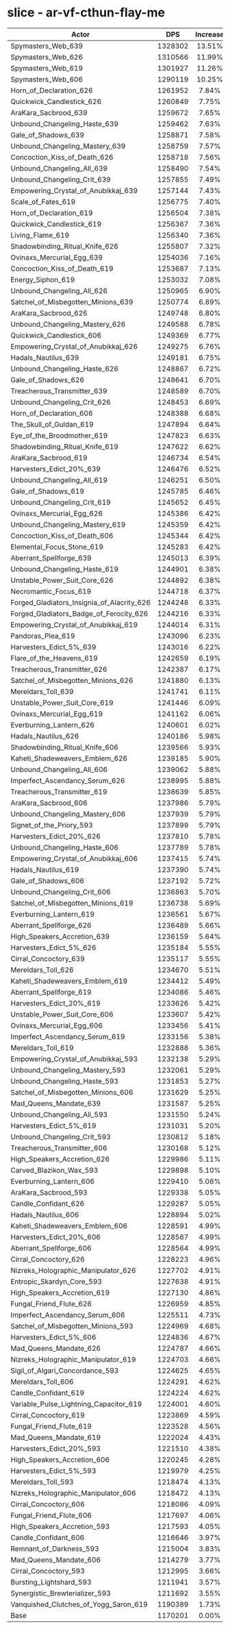 # slice - ar-vf-cthun-flay-me
| Actor | DPS | Increase |
|---|:---:|:---:|
|Spymasters_Web_639|1328302|13.51%|
|Spymasters_Web_626|1310566|11.99%|
|Spymasters_Web_619|1301927|11.26%|
|Spymasters_Web_606|1290119|10.25%|
|Horn_of_Declaration_626|1261952|7.84%|
|Quickwick_Candlestick_626|1260849|7.75%|
|AraKara_Sacbrood_639|1259672|7.65%|
|Unbound_Changeling_Haste_639|1259462|7.63%|
|Gale_of_Shadows_639|1258871|7.58%|
|Unbound_Changeling_Mastery_639|1258759|7.57%|
|Concoction_Kiss_of_Death_626|1258718|7.56%|
|Unbound_Changeling_All_639|1258490|7.54%|
|Unbound_Changeling_Crit_639|1257855|7.49%|
|Empowering_Crystal_of_Anubikkaj_639|1257144|7.43%|
|Scale_of_Fates_619|1256775|7.40%|
|Horn_of_Declaration_619|1256504|7.38%|
|Quickwick_Candlestick_619|1256367|7.36%|
|Living_Flame_619|1256340|7.36%|
|Shadowbinding_Ritual_Knife_626|1255807|7.32%|
|Ovinaxs_Mercurial_Egg_639|1254036|7.16%|
|Concoction_Kiss_of_Death_619|1253687|7.13%|
|Energy_Siphon_619|1253032|7.08%|
|Unbound_Changeling_All_626|1250965|6.90%|
|Satchel_of_Misbegotten_Minions_639|1250774|6.89%|
|AraKara_Sacbrood_626|1249748|6.80%|
|Unbound_Changeling_Mastery_626|1249588|6.78%|
|Quickwick_Candlestick_606|1249369|6.77%|
|Empowering_Crystal_of_Anubikkaj_626|1249275|6.76%|
|Hadals_Nautilus_639|1249181|6.75%|
|Unbound_Changeling_Haste_626|1248867|6.72%|
|Gale_of_Shadows_626|1248641|6.70%|
|Treacherous_Transmitter_639|1248589|6.70%|
|Unbound_Changeling_Crit_626|1248453|6.69%|
|Horn_of_Declaration_606|1248388|6.68%|
|The_Skull_of_Guldan_619|1247894|6.64%|
|Eye_of_the_Broodmother_619|1247823|6.63%|
|Shadowbinding_Ritual_Knife_619|1247622|6.62%|
|AraKara_Sacbrood_619|1246734|6.54%|
|Harvesters_Edict_20%_639|1246476|6.52%|
|Unbound_Changeling_All_619|1246251|6.50%|
|Gale_of_Shadows_619|1245785|6.46%|
|Unbound_Changeling_Crit_619|1245652|6.45%|
|Ovinaxs_Mercurial_Egg_626|1245386|6.42%|
|Unbound_Changeling_Mastery_619|1245359|6.42%|
|Concoction_Kiss_of_Death_606|1245344|6.42%|
|Elemental_Focus_Stone_619|1245283|6.42%|
|Aberrant_Spellforge_639|1245013|6.39%|
|Unbound_Changeling_Haste_619|1244901|6.38%|
|Unstable_Power_Suit_Core_626|1244892|6.38%|
|Necromantic_Focus_619|1244718|6.37%|
|Forged_Gladiators_Insignia_of_Alacrity_626|1244248|6.33%|
|Forged_Gladiators_Badge_of_Ferocity_626|1244216|6.33%|
|Empowering_Crystal_of_Anubikkaj_619|1244014|6.31%|
|Pandoras_Plea_619|1243096|6.23%|
|Harvesters_Edict_5%_639|1243016|6.22%|
|Flare_of_the_Heavens_619|1242659|6.19%|
|Treacherous_Transmitter_626|1242387|6.17%|
|Satchel_of_Misbegotten_Minions_626|1241880|6.13%|
|Mereldars_Toll_639|1241741|6.11%|
|Unstable_Power_Suit_Core_619|1241446|6.09%|
|Ovinaxs_Mercurial_Egg_619|1241162|6.06%|
|Everburning_Lantern_626|1240601|6.02%|
|Hadals_Nautilus_626|1240186|5.98%|
|Shadowbinding_Ritual_Knife_606|1239566|5.93%|
|Kaheti_Shadeweavers_Emblem_626|1239185|5.90%|
|Unbound_Changeling_All_606|1239062|5.88%|
|Imperfect_Ascendancy_Serum_626|1238995|5.88%|
|Treacherous_Transmitter_619|1238639|5.85%|
|AraKara_Sacbrood_606|1237986|5.79%|
|Unbound_Changeling_Mastery_606|1237939|5.79%|
|Signet_of_the_Priory_593|1237899|5.79%|
|Harvesters_Edict_20%_626|1237810|5.78%|
|Unbound_Changeling_Haste_606|1237789|5.78%|
|Empowering_Crystal_of_Anubikkaj_606|1237415|5.74%|
|Hadals_Nautilus_619|1237390|5.74%|
|Gale_of_Shadows_606|1237192|5.72%|
|Unbound_Changeling_Crit_606|1236863|5.70%|
|Satchel_of_Misbegotten_Minions_619|1236738|5.69%|
|Everburning_Lantern_619|1236561|5.67%|
|Aberrant_Spellforge_626|1236489|5.66%|
|High_Speakers_Accretion_639|1236159|5.64%|
|Harvesters_Edict_5%_626|1235184|5.55%|
|Cirral_Concoctory_639|1235117|5.55%|
|Mereldars_Toll_626|1234670|5.51%|
|Kaheti_Shadeweavers_Emblem_619|1234412|5.49%|
|Aberrant_Spellforge_619|1234086|5.46%|
|Harvesters_Edict_20%_619|1233626|5.42%|
|Unstable_Power_Suit_Core_606|1233607|5.42%|
|Ovinaxs_Mercurial_Egg_606|1233456|5.41%|
|Imperfect_Ascendancy_Serum_619|1233156|5.38%|
|Mereldars_Toll_619|1232888|5.36%|
|Empowering_Crystal_of_Anubikkaj_593|1232138|5.29%|
|Unbound_Changeling_Mastery_593|1232061|5.29%|
|Unbound_Changeling_Haste_593|1231853|5.27%|
|Satchel_of_Misbegotten_Minions_606|1231629|5.25%|
|Mad_Queens_Mandate_639|1231587|5.25%|
|Unbound_Changeling_All_593|1231550|5.24%|
|Harvesters_Edict_5%_619|1231031|5.20%|
|Unbound_Changeling_Crit_593|1230812|5.18%|
|Treacherous_Transmitter_606|1230168|5.12%|
|High_Speakers_Accretion_626|1229986|5.11%|
|Carved_Blazikon_Wax_593|1229898|5.10%|
|Everburning_Lantern_606|1229410|5.06%|
|AraKara_Sacbrood_593|1229338|5.05%|
|Candle_Confidant_626|1229287|5.05%|
|Hadals_Nautilus_606|1228894|5.02%|
|Kaheti_Shadeweavers_Emblem_606|1228591|4.99%|
|Harvesters_Edict_20%_606|1228567|4.99%|
|Aberrant_Spellforge_606|1228564|4.99%|
|Cirral_Concoctory_626|1228223|4.96%|
|Nizreks_Holographic_Manipulator_626|1227702|4.91%|
|Entropic_Skardyn_Core_593|1227638|4.91%|
|High_Speakers_Accretion_619|1227130|4.86%|
|Fungal_Friend_Flute_626|1226959|4.85%|
|Imperfect_Ascendancy_Serum_606|1225511|4.73%|
|Satchel_of_Misbegotten_Minions_593|1224969|4.68%|
|Harvesters_Edict_5%_606|1224836|4.67%|
|Mad_Queens_Mandate_626|1224787|4.66%|
|Nizreks_Holographic_Manipulator_619|1224703|4.66%|
|Sigil_of_Algari_Concordance_593|1224625|4.65%|
|Mereldars_Toll_606|1224291|4.62%|
|Candle_Confidant_619|1224224|4.62%|
|Variable_Pulse_Lightning_Capacitor_619|1224001|4.60%|
|Cirral_Concoctory_619|1223869|4.59%|
|Fungal_Friend_Flute_619|1223528|4.56%|
|Mad_Queens_Mandate_619|1222024|4.43%|
|Harvesters_Edict_20%_593|1221510|4.38%|
|High_Speakers_Accretion_606|1220245|4.28%|
|Harvesters_Edict_5%_593|1219979|4.25%|
|Mereldars_Toll_593|1218474|4.13%|
|Nizreks_Holographic_Manipulator_606|1218472|4.13%|
|Cirral_Concoctory_606|1218086|4.09%|
|Fungal_Friend_Flute_606|1217697|4.06%|
|High_Speakers_Accretion_593|1217593|4.05%|
|Candle_Confidant_606|1216646|3.97%|
|Remnant_of_Darkness_593|1215004|3.83%|
|Mad_Queens_Mandate_606|1214279|3.77%|
|Cirral_Concoctory_593|1212995|3.66%|
|Bursting_Lightshard_593|1211941|3.57%|
|Synergistic_Brewterializer_593|1211692|3.55%|
|Vanquished_Clutches_of_Yogg_Saron_619|1190389|1.73%|
|Base|1170201|0.00%|
